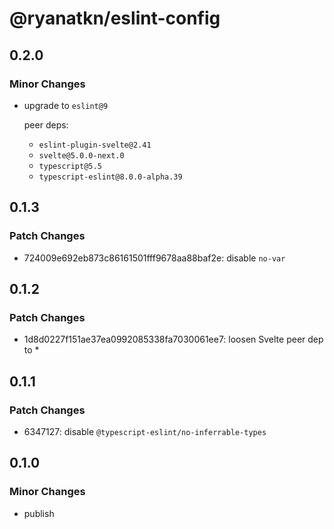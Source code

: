 # @ryanatkn/eslint-config

## 0.2.0

### Minor Changes

- upgrade to `eslint@9`

  peer deps:

  - `eslint-plugin-svelte@2.41`
  - `svelte@5.0.0-next.0`
  - `typescript@5.5`
  - `typescript-eslint@8.0.0-alpha.39`

## 0.1.3

### Patch Changes

- 724009e692eb873c86161501fff9678aa88baf2e: disable `no-var`

## 0.1.2

### Patch Changes

- 1d8d0227f151ae37ea0992085338fa7030061ee7: loosen Svelte peer dep to \*

## 0.1.1

### Patch Changes

- 6347127: disable `@typescript-eslint/no-inferrable-types`

## 0.1.0

### Minor Changes

- publish
